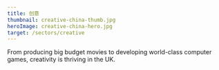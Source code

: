 ```yaml
---
title: 创意
thumbnail: creative-china-thumb.jpg
heroImage: creative-china-hero.jpg
target: /sectors/creative
---
```


From producing big budget movies to developing world-class computer games, creativity is thriving in the UK.